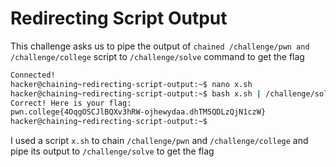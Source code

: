 # Redirecting Script Output
This challenge asks us to pipe the output of `chained /challenge/pwn and /challenge/college` script to `/challenge/solve` command to get the flag
```bash
Connected!
hacker@chaining~redirecting-script-output:~$ nano x.sh
hacker@chaining~redirecting-script-output:~$ bash x.sh | /challenge/solve
Correct! Here is your flag:
pwn.college{4OqgOSCJlBQXv3hRW-ojhewydaa.dhTM5QDLzQjN1czW}
hacker@chaining~redirecting-script-output:~$
```
I used a script `x.sh` to chain `/challenge/pwn` and `/challenge/college` and pipe its output to `/challenge/solve` to get the flag
